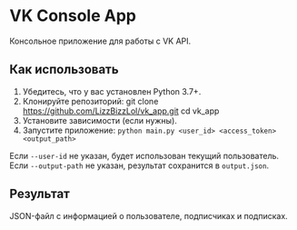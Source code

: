 # VK Console App
Консольное приложение для работы с VK API.

## Как использовать
1. Убедитесь, что у вас установлен Python 3.7+.
2. Клонируйте репозиторий:
   git clone https://github.com/LizzBizzLol/vk_app.git
   cd vk_app
4. Установите зависимости (если нужны).
5. Запустите приложение:
   `python main.py <user_id> <access_token> <output_path>`

Если `--user-id` не указан, будет использован текущий пользователь.
Если `--output-path` не указан, результат сохранится в `output.json`.

## Результат
JSON-файл с информацией о пользователе, подписчиках и подписках.
